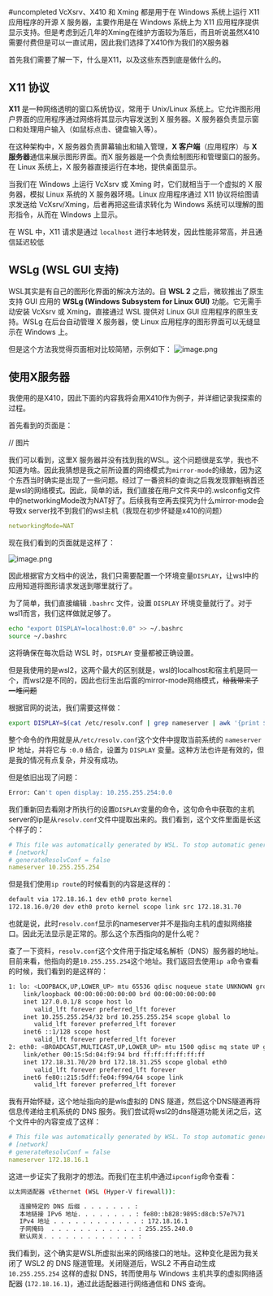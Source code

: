 #uncompleted
VcXsrv、X410 和 Xming 都是用于在 Windows 系统上运行 X11 应用程序的开源 X 服务器，主要作用是在 Windows 系统上为 X11 应用程序提供显示支持。但是考虑到近几年的Xming在维护方面较为落后，而且听说虽然X410需要付费但是可以一直试用，因此我们选择了X410作为我们的X服务器

首先我们需要了解一下，什么是X11，以及这些东西到底是做什么的。

## X11 协议

**X11** 是一种网络透明的窗口系统协议，常用于 Unix/Linux 系统上。它允许图形用户界面的应用程序通过网络将其显示内容发送到 X 服务器。X 服务器负责显示窗口和处理用户输入（如鼠标点击、键盘输入等）。

在这种架构中，X 服务器负责屏幕输出和输入管理，**X 客户端**（应用程序）与 **X 服务器**通信来展示图形界面。而X 服务器是一个负责绘制图形和管理窗口的服务。在 Linux 系统上，X 服务器直接运行在本地，提供桌面显示。

当我们在 Windows 上运行 VcXsrv 或 Xming 时，它们就相当于一个虚拟的 X 服务器，模拟 Linux 系统的 X 服务器环境。Linux 应用程序通过 X11 协议将绘图请求发送给 VcXsrv/Xming，后者再把这些请求转化为 Windows 系统可以理解的图形指令，从而在 Windows 上显示。

在 WSL 中，X11 请求是通过 `localhost` 进行本地转发，因此性能非常高，并且通信延迟较低

## WSLg (WSL GUI 支持)

WSL其实是有自己的图形化界面的解决方法的。自 **WSL 2** 之后，微软推出了原生支持 GUI 应用的 **WSLg (Windows Subsystem for Linux GUI)** 功能。它无需手动安装 VcXsrv 或 Xming，直接通过 WSL 提供对 Linux GUI 应用程序的原生支持。WSLg 在后台自动管理 X 服务器，使 Linux 应用程序的图形界面可以无缝显示在 Windows 上。

但是这个方法我觉得页面相对比较简陋，示例如下：
![image.png](https://cloud.intro-iu.top:738/d/ThreeBody/ZeroHzzzzPic/202409102007318.png)

## 使用X服务器

我使用的是X410，因此下面的内容我将会用X410作为例子，并详细记录我探索的过程。

首先看到的页面是：

// 图片

我们可以看到，这里X 服务器并没有找到我的WSL。这个问题很是玄学，我也不知道为啥。因此我猜想是我之前所设置的网络模式为`mirror-mode`的缘故，因为这个东西当时确实是出现了一些问题。经过了一番资料的查询之后我发现罪魁祸首还是wsl的网络模式。因此，简单的话，我们直接在用户文件夹中的.wslconfig文件中的networkingMode改为NAT好了。后续我有空再去探究为什么mirror-mode会导致x server找不到我们的wsl主机（我现在初步怀疑是x410的问题）

```yaml
networkingMode=NAT
```

现在我们看到的页面就是这样了：

![image.png](https://cloud.intro-iu.top:738/d/ThreeBody/ZeroHzzzzPic/202409110051138.png)

因此根据官方文档中的说法，我们只需要配置一个环境变量`DISPLAY`，让wsl中的应用知道将图形请求发送到哪里就行了。

为了简单，我们直接编辑 `.bashrc` 文件，设置 `DISPLAY` 环境变量就行了。对于wsl1而言，我们这样做就足够了。

```bash
echo "export DISPLAY=localhost:0.0" >> ~/.bashrc
source ~/.bashrc
```

这将确保在每次启动 WSL 时，`DISPLAY` 变量都被正确设置。

但是我使用的是wsl2，这两个最大的区别就是，wsl的localhost和宿主机是同一个，而wsl2是不同的，因此也衍生出后面的mirror-mode网络模式，~~给我带来了一堆问题~~

根据官网的说法，我们需要这样做：

```bash
export DISPLAY=$(cat /etc/resolv.conf | grep nameserver | awk '{print $2; exit;}'):0.0
```

整个命令的作用就是从`/etc/resolv.conf`这个文件中提取当前系统的 `nameserver` IP 地址，并将它与 `:0.0` 结合，设置为 `DISPLAY` 变量。这种方法也许是有效的，但是我的情况有点复杂，并没有成功。

但是依旧出现了问题：

```bash
Error: Can't open display: 10.255.255.254:0.0
```

我们重新回去看刚才所执行的设置`DISPLAY`变量的命令，这句命令中获取的主机server的ip是从`resolv.conf`文件中提取出来的。我们看到，这个文件里面是长这个样子的：

```yaml
# This file was automatically generated by WSL. To stop automatic generation of this file, add the following entry to /etc/wsl.conf:
# [network]
# generateResolvConf = false
nameserver 10.255.255.254
```

但是我们使用`ip route`的时候看到的内容是这样的：

```bash
default via 172.18.16.1 dev eth0 proto kernel
172.18.16.0/20 dev eth0 proto kernel scope link src 172.18.31.70
```

也就是说，此时`resolv.conf`显示的nameserver并不是指向主机的虚拟网络接口。因此无法显示是正常的。那么这个东西指向的是什么呢？

查了一下资料，`resolv.conf`这个文件用于指定域名解析（DNS）服务器的地址。目前来看，他指向的是`10.255.255.254`这个地址。我们返回去使用`ip a`命令查看的时候，我们看到的是这样的：

```bash
1: lo: <LOOPBACK,UP,LOWER_UP> mtu 65536 qdisc noqueue state UNKNOWN group default qlen 1000
    link/loopback 00:00:00:00:00:00 brd 00:00:00:00:00:00
    inet 127.0.0.1/8 scope host lo
       valid_lft forever preferred_lft forever
    inet 10.255.255.254/32 brd 10.255.255.254 scope global lo
       valid_lft forever preferred_lft forever
    inet6 ::1/128 scope host
       valid_lft forever preferred_lft forever
2: eth0: <BROADCAST,MULTICAST,UP,LOWER_UP> mtu 1500 qdisc mq state UP group default qlen 1000
    link/ether 00:15:5d:04:f9:94 brd ff:ff:ff:ff:ff:ff
    inet 172.18.31.70/20 brd 172.18.31.255 scope global eth0
       valid_lft forever preferred_lft forever
    inet6 fe80::215:5dff:fe04:f994/64 scope link
       valid_lft forever preferred_lft forever
```

我有开始怀疑，这个地址指向的是wls虚拟的 DNS 隧道，然后这个DNS隧道再将信息传递给主机系统的 DNS 服务。我们尝试将wsl2的dns隧道功能关闭之后，这个文件中的内容变成了这样：

```yaml
# This file was automatically generated by WSL. To stop automatic generation of this file, add the following entry to /etc/wsl.conf:
# [network]
# generateResolvConf = false
nameserver 172.18.16.1
```

这进一步证实了我刚才的想法。而我们在主机中通过`ipconfig`命令查看：

```bash
以太网适配器 vEthernet (WSL (Hyper-V firewall)):

   连接特定的 DNS 后缀 . . . . . . . :
   本地链接 IPv6 地址. . . . . . . . : fe80::b828:9895:d8cb:57e7%71
   IPv4 地址 . . . . . . . . . . . . : 172.18.16.1
   子网掩码  . . . . . . . . . . . . : 255.255.240.0
   默认网关. . . . . . . . . . . . . :
```

我们看到，这个确实是WSL所虚拟出来的网络接口的地址。这种变化是因为我关闭了 WSL2 的 DNS 隧道管理。关闭隧道后，WSL2 不再自动生成 `10.255.255.254` 这样的虚拟 DNS，转而使用与 Windows 主机共享的虚拟网络适配器 (`172.18.16.1`)，通过此适配器进行网络通信和 DNS 查询。
